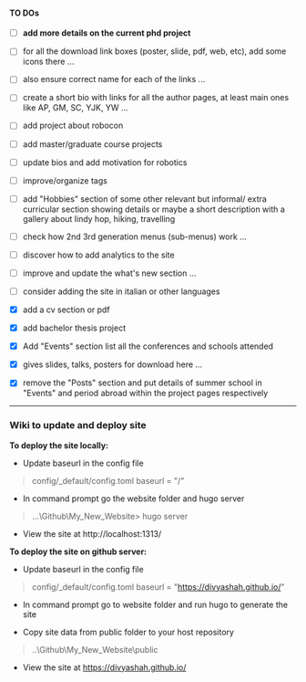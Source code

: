 #### TO DOs

- [ ] **add more details on the current phd project**

- [ ] for all the download link boxes (poster, slide, pdf, web, etc), add some icons there ...
- [ ] also ensure correct name for each of the links ...
- [ ] create a short bio with links for all the author pages, at least main ones like AP, GM, SC, YJK, YW ...  

- [ ] add project about robocon
- [ ] add master/graduate course projects

- [ ] update bios and add motivation for robotics
- [ ] improve/organize tags

- [ ] add "Hobbies" section of some other relevant but informal/ extra curricular section showing details or maybe a short description with a gallery about lindy hop, hiking, travelling
- [ ] check how 2nd 3rd generation menus (sub-menus) work ...
- [ ] discover how to add analytics to the site
- [ ] improve and update the what's new section ...

- [ ] consider adding the site in italian or other languages

- [x] add a cv section or pdf
- [x] add bachelor thesis project
- [x] Add "Events" section list all the conferences and schools attended
- [x] gives slides, talks, posters for download here ...
- [x] remove the "Posts" section and put details of summer school in "Events" and period abroad within the project pages respectively

---

### Wiki to update and deploy site

**To deploy the site locally:**

- Update baseurl in the config file  
> config/_default/config.toml
> baseurl = "/"

- In command prompt go the website folder and hugo server
> ...\Github\My_New_Website> hugo server

- View the site at http://localhost:1313/

**To deploy the site on github server:**

- Update baseurl in the config file  
> config/_default/config.toml
> baseurl = "https://divyashah.github.io/"

- In command prompt go to website folder and run hugo to generate the site

- Copy site data from public folder to your host repository
> ..\Github\My_New_Website\public

- View the site at https://divyashah.github.io/
